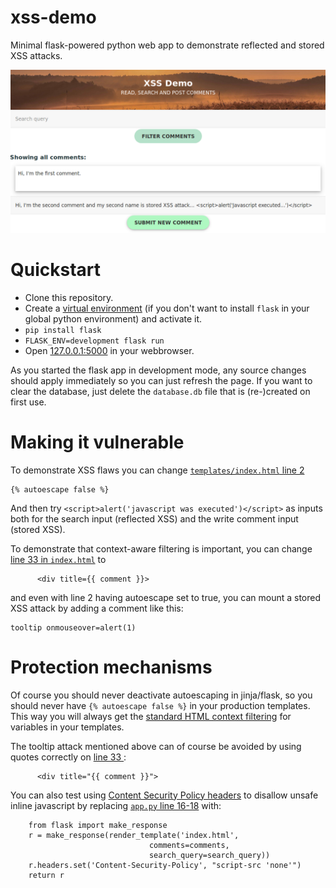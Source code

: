 # xss-demo
Minimal flask-powered python web app to demonstrate reflected and stored XSS attacks.

![XSS Demo Screenshot](xss-demo-screenshot.png "XSS Demo Screenshot")

# Quickstart

* Clone this repository.
* Create a [virtual environment](https://virtualenvwrapper.readthedocs.io/) (if you don't want to install `flask` in your global python environment) and 
  activate it.
* `pip install flask`
* `FLASK_ENV=development flask run`
* Open [127.0.0.1:5000](http://127.0.0.1:5000/) in your webbrowser.

As you started the flask app in development mode, any source changes should apply immediately so you can just refresh
the page. If you want to clear the database, just delete the `database.db` file that is (re-)created on first use.

# Making it vulnerable

To demonstrate XSS flaws you can change [`templates/index.html` line 2](templates/index.html:2)
```
{% autoescape false %}
```
And then try `<script>alert('javascript was executed')</script>` as inputs both for the search input (reflected XSS) and 
the write comment input (stored XSS).

To demonstrate that context-aware filtering is important, you can change 
[line 33 in `index.html`](templates/index.html:33) to
```
      <div title={{ comment }}>
```

and even with line 2 having autoescape set to true, you can mount a stored XSS attack by adding a comment like this:
```
tooltip onmouseover=alert(1)
```

# Protection mechanisms

Of course you should never deactivate autoescaping in jinja/flask, so you should never have 
`{% autoescape false %}` in your production templates. This way you will always get the 
[standard HTML context filtering](http://flask.pocoo.org/docs/0.12/templating/#controlling-autoescaping)
for variables in your templates.


The tooltip attack mentioned above can of course be avoided by using quotes correctly on 
[line 33 ](templates/index.html:33):
```
      <div title="{{ comment }}">
```


You can also test using 
[Content Security Policy headers](https://developer.mozilla.org/en-US/docs/Web/HTTP/Headers/Content-Security-Policy) to 
disallow unsafe inline javascript by replacing [`app.py` line 16-18](app.py:16) with:

```
    from flask import make_response
    r = make_response(render_template('index.html',
                               comments=comments,
                               search_query=search_query))
    r.headers.set('Content-Security-Policy', "script-src 'none'")
    return r
```
